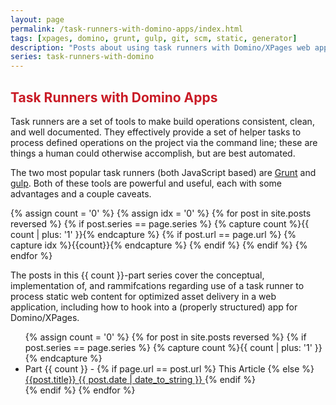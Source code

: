 ```yaml
---
layout: page
permalink: /task-runners-with-domino-apps/index.html
tags: [xpages, domino, grunt, gulp, git, scm, static, generator]
description: "Posts about using task runners with Domino/XPages web applications."
series: task-runners-with-domino
---
```


<h2 id="seriesTitle" style="color: #c91b26">Task Runners with Domino Apps</h2>
Task runners are a set of tools to make build operations consistent, clean, and well documented. They effectively provide a set of helper tasks to process defined operations on the project via the command line; these are things a human could otherwise accomplish, but are best automated.

The two most popular task runners (both JavaScript based) are <a href="http://gruntjs.com/">Grunt</a> and <a href="http://gulpjs.com/">gulp</a>. Both of these tools are powerful and useful, each with some advantages and a couple caveats.

{% assign count = '0' %}
{% assign idx = '0' %}
{% for post in site.posts reversed %}
    {% if post.series == page.series %}
        {% capture count %}{{ count | plus: '1' }}{% endcapture %}
        {% if post.url == page.url %}
            {% capture idx %}{{count}}{% endcapture %}
        {% endif %}
    {% endif %}
{% endfor %}
<p>
    The posts in this {{ count }}-part series cover the conceptual, implementation of, and rammifcations regarding use of a task runner to process static web content for optimized asset delivery in a web application, including how to hook into a (properly structured) app for Domino/XPages.
</p>
<ul class="post-list">
{% assign count = '0' %}
{% for post in site.posts reversed %}
{% if post.series == page.series %}
    {% capture count %}{{ count | plus: '1' }}{% endcapture %}
    <li>Part {{ count }} -
    {% if page.url == post.url %}
        This Article
    {% else %}
        <a href="{{post.url}}">{{post.title}}
        	<span class="entry-date">
				<time datetime="{{ post.date | date_to_string }}" itemprop="datePublished">{{ post.date | date_to_string }}</time>
			</span>
        </a>
    {% endif %}
    </li>
{% endif %}
{% endfor %}
</ul>
